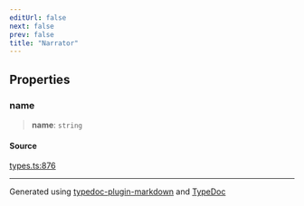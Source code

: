 ```yaml
---
editUrl: false
next: false
prev: false
title: "Narrator"
---
```


## Properties

### name

> **name**: `string`

#### Source

[types.ts:876](https://github.com/fostertheweb/spotify-web-sdk/blob/9d7441b/src/types.ts#L876)

***

Generated using [typedoc-plugin-markdown](https://www.npmjs.com/package/typedoc-plugin-markdown) and [TypeDoc](https://typedoc.org/)

